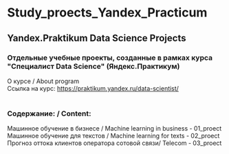 # Study_proects_Yandex_Practicum
## Yandex.Praktikum Data Science Projects
### Отдельные учебные проекты, созданные в рамках курса "Специалист Data Science" (Яндекс.Практикум)

О курсе / About program<br>
Ссылка на курс: https://praktikum.yandex.ru/data-scientist/<br>
<br>
### Содержание: / Content:<br>
Машинное обучение в бизнесе / Machine learning in business - 01_proect<br>
Машинное обучение для текстов / Machine learning for texts - 02_proect
Прогноз оттока клиентов оператора сотовой связи/ Telecom - 03_proect
